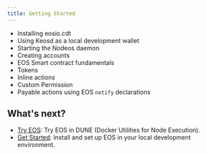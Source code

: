 ```yaml
---
title: Getting Started
---
```


- Installing eosio.cdt
- Using Keosd as a local development wallet
- Starting the Nodeos daemon
- Creating accounts
- EOS Smart contract fundamentals
- Tokens
- Inline actions
- Custom Permission
- Payable actions using EOS `notify` declarations

## What's next?

- [Try EOS](01_try-antelope-in-dune.md): Try EOS in DUNE (Docker Utilities for Node Execution).
- [Get Started](10_local-development-setup/prerequisites.md): Install and set up EOS in your local development environment.
